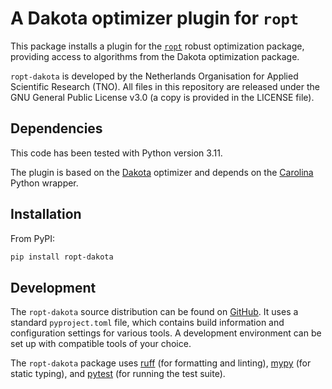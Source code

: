 # A Dakota optimizer plugin for `ropt`
This package installs a plugin for the
[`ropt`](https://github.com/TNO-ropt/ropt) robust optimization package,
providing access to algorithms from the Dakota optimization package.

`ropt-dakota` is developed by the Netherlands Organisation for Applied
Scientific Research (TNO). All files in this repository are released under the
GNU General Public License v3.0 (a copy is provided in the LICENSE file).


## Dependencies
This code has been tested with Python version 3.11.

The plugin is based on the [Dakota](https://dakota.sandia.gov/) optimizer and
depends on the [Carolina](https://github.com/equinor/Carolina) Python wrapper.


## Installation
From PyPI:
```bash
pip install ropt-dakota
```


## Development
The `ropt-dakota` source distribution can be found on
[GitHub](https://github.com/tno-ropt/ropt-dakota). It uses a standard
`pyproject.toml` file, which contains build information and configuration
settings for various tools. A development environment can be set up with
compatible tools of your choice.

The `ropt-dakota` package uses [ruff](https://docs.astral.sh/ruff/) (for
formatting and linting), [mypy](https://www.mypy-lang.org/) (for static typing),
and [pytest](https://docs.pytest.org/en/stable/) (for running the test suite).
